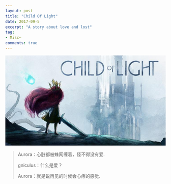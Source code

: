 ```yaml
---
layout: post
title: "Child Of Light"
date: 2017-09-5
excerpt: "A story about love and lost"
tag:
- Misc~
comments: true
---
```


![child of light](https://github.com/Aquilao/Blog/raw/master/assets/img/child_of_light-img/CoL.jpeg)

> Aurora：心脏都被蛛网缠着，怪不得没有爱.
>
> gniculus：什么是爱？
>
> Aurora：就是说再见的时候会心疼的感觉.

